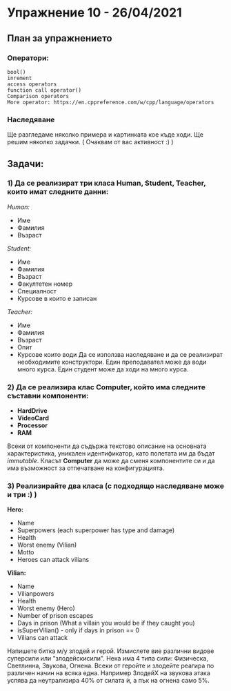 # Упражнение 10 - 26/04/2021
## План за упражнението
### Оператори:
	bool()
	inrement
	access operators
	function call operator()
	Comparison operators
	More operator: https://en.cppreference.com/w/cpp/language/operators
### Наследяване
Ще разгледаме няколко примера и картинката кое къде ходи.
Ще решим няколко задачки. ( Очаквам от вас активност :) )

## Задачи:
### 1) Да се реализират три класа __Human__, __Student__, __Teacher__, които имат следните данни:

_Human:_
* Име
* Фамилия
* Възраст

_Student:_
* Име
* Фамилия
* Възраст
* Факултетен номер
* Специалност
* Курсове в които е записан

_Teacher:_
* Име
* Фамилия
* Възраст
* Опит
* Курсове които води
Да се използва наследяване и да се реализират необходимите конструктори.
Един преподавател може да води много курса. Един студент може да ходи на много курса.
### 2) Да се реализира клас __Computer__, който има следните съставни компоненти:  
- __HardDrive__
- __VideoCard__
- __Processor__
- __RAM__

Всеки от компоненти да съдържа текстово описание на основната характеристика, уникален идентификатор, като полетата им да бъдат _immutable_.
Класът __Computer__ да може да сменя компонентите си и да има възможност за отпечатване на конфигурацията.

### 3) Реализирайте два класа (с подходящо наследяване може и три :) )
__Hero:__
* Name
* Superpowers (each superpower has type and damage)
* Health
* Worst enemy (Vilian)
* Мotto
* Heroes can attack vilians

__Vilian:__
* Name
* Vilianpowers
* Health
* Worst enemy (Hero)
* Number of prison escapes
* Days in prison (What a villain you would be if they caught you)
* isSuperVilian() - only if days in prison == 0
* Vilians can attack

Напишете битка м/у злодей и герой. Измислете вие различни видове суперсили или "злодейскисили". Нека има 4 типа сили: Физическа, Светлинна, Звукова, Огнена. Всеки от геройте и злодейте реагира по различен начин на всяка една. Например ЗлодейХ на звукова атака успява да неутрализира 40% от силата ѝ, а пък на огнена само 5%.
